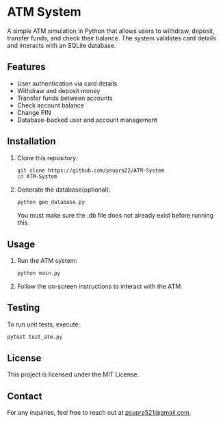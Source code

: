 # ATM System
A simple ATM simulation in Python that allows users to withdraw, deposit, transfer funds, and check their balance. The system validates card details and interacts with an SQLite database.

## Features
- User authentication via card details
- Withdraw and deposit money
- Transfer funds between accounts
- Check account balance
- Change PIN
- Database-backed user and account management

## Installation
1. Clone this repository:
   ```sh
   git clone https://github.com/psupra22/ATM-System
   cd ATM-System
   ```

2. Generate the database(optional):
    ```sh
    python gen_database.py
    ```
    You must make sure the .db file does not already exist before running this.

## Usage
1. Run the ATM system:
    ```sh
    python main.py
    ```

2. Follow the on-screen instructions to interact with the ATM.

## Testing
To run unit tests, execute:
```sh
pytest test_atm.py
```

## License
This project is licensed under the MIT License.

## Contact
For any inquiries, feel free to reach out at psupra521@gmail.com.
